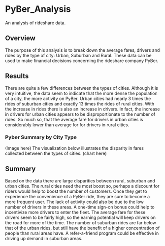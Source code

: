 # PyBer_Analysis
An analysis of rideshare data.
## Overview
The purpose of this analysis is to break down the average fares, drivers and rides by the type of city: Urban, Suburban and Rural. These data can be used to make financial decisions concerning the rideshare company PyBer.

## Results
There are quite a few differences between the types of cities. Although it is very intuitive, the data seem to indicate that the more dense the population of a city, the more activity on PyBer. Urban cities had nearly 3 times the rides of suburban cities and exactly 13 times the rides of rural cities. With the increase in rides there is also an increase in drivers. In fact, the increase in drivers for urban cities appears to be disproportionate to the number of rides. So much so, that the average fare for drivers in urban cities is considerably lower than average for for drivers in rural cities.
### Pyber Summary by City Type
(Image here)
The visualization below illustrates the disparity in fares collected between the types of cities.
(chart here)

## Summary
Based on the data there are large disparities between rural, suburban and urban cities. The rural cities need the most boost so, perhaps a discount for riders would help to boost the number of customers. Once they get to experience the convenience of a PyBer ride, they are sure to become a more frequent user. The lack of activity could also be due to the low number of drivers in these areas. A one-time sign-on bonus could help to incentivize more drivers to enter the fleet. The average fare for these drivers seem to be fairly high, so the earning potential will keep drivers on the road for more of the time. The number of suburban rides are far below that of the urban rides, but still have the benefit of a higher concentration of people than rural areas have. A refer-a-friend program could be effective in driving up demand in suburban areas.
